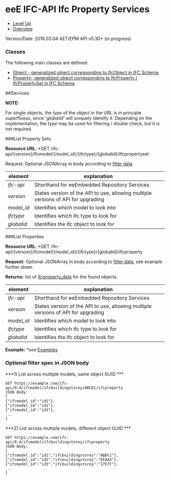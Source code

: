 # eeE IFC-API Ifc Property Services #

* [Level Up](../README.md)
* [Overview](./README.md)

Version/Date: 2016.03.04 AET/EPM  API v0.30+ (in progress)

### Classes 

The following main classes are defined:

* [Object - generalized object corresponding to IfcObject in IFC Schema](a_schemata/ifcobject_data.md)
* [Property- generalized object corresponding to IfcProperty / IfcPropertySet in IFC Schema](a_schemata/ifcproperty_data.md)


##Services

**NOTE:**

For single objects, the *type* of the object in the URL is in principle superfluous, since '*globalid*' will uniquely identify it. Depending on the implementation, the *type* may be used for filtering / double check, but it is not required.


###List Property Sets

**Resource URL**: *GET /ifc-api/{version}/ifcmodel/{model_id}/{ifctype}/{globalid}/ifcpropertyset

Request: Optional JSONArray in body according to [filter data](a_schemata/filter_data.md)



element | explanation
--------|-----------|
*ifc-api*	|Shorthand for eeEmbedded Repository Services |
*version*	|States version of the API to use, allowing multiple versions of API for upgrading |
*model_id*	|Identifies which model to look into |
*ifctype*	|Identifies which ifc type to look for |
*globalid*	|Identifies the ifc object to look for |

###List Properties

**Resource URL**: *GET /ifc-api/{version}/ifcmodel/{model_id}/{ifctype}/{globalid}/ifcproperty

**Request:** Optional JSONArray in body according to [filter data](a_schemata/filter_data.md), see example further down

**Returns:** list of [ifcproperty_data](./a_schemata/ifcproperty_data.md) for the found objects. 


element | explanation
--------|-----------|
*ifc-api*	|Shorthand for eeEmbedded Repository Services |
*version*	|States version of the API to use, allowing multiple versions of API for upgrading |
*model_id*	|Identifies which model to look into |
*ifctype*	|Identifies which ifc type to look for |
*globalid*	|Identifies the ifc object to look for |



**Example:** *see [Examples](./ifcproperty_service_examples.md)


### Optional filter spec in JSON body 


***1) List across multiple models, same object GUID ***

```
GET https://example.com/ifc-api/0.4/ifcmodel/ifcbuildingstorey/ABCD1/ifcproperty
JSON Body:
[
{"ifcmodel_id":"id1"},
{"ifcmodel_id":"id2"},
{"ifcmodel_id":"id3"},
...
]
```

***2) List across multiple models, different object GUID ***

```
GET https://example.com/ifc-api/0.4/ifcmodel/ifcbuildingstorey/ifcproperty
JSON Body:
[
{"ifcmodel_id":"id1","ifcbuildingstorey":"ABDC1"},
{"ifcmodel_id":"id2","ifcbuildingstorey":"EFAA3"},
{"ifcmodel_id":"id3","ifcbuildingstorey":"17E7F"},
...
]
```


